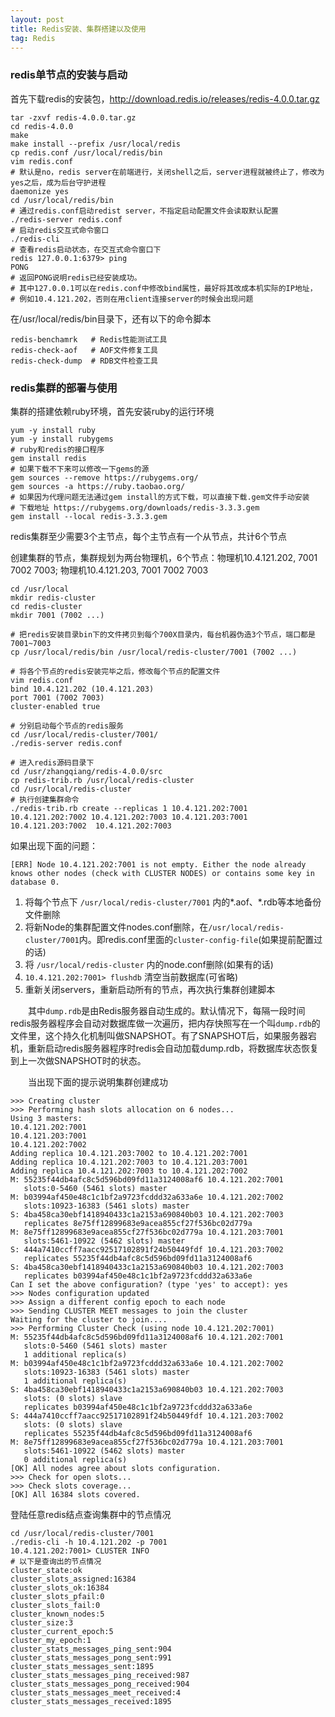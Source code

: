 ```yaml
---
layout: post
title: Redis安装、集群搭建以及使用
tag: Redis
---
```


### redis单节点的安装与启动
首先下载redis的安装包，http://download.redis.io/releases/redis-4.0.0.tar.gz

```
tar -zxvf redis-4.0.0.tar.gz 
cd redis-4.0.0
make
make install --prefix /usr/local/redis
cp redis.conf /usr/local/redis/bin
vim redis.conf 
# 默认是no，redis server在前端进行，关闭shell之后，server进程就被终止了，修改为yes之后，成为后台守护进程
daemonize yes
cd /usr/local/redis/bin
# 通过redis.conf启动redist server，不指定启动配置文件会读取默认配置
./redis-server redis.conf
# 启动redis交互式命令窗口
./redis-cli
# 查看redis启动状态，在交互式命令窗口下
redis 127.0.0.1:6379> ping 
PONG
# 返回PONG说明redis已经安装成功。
# 其中127.0.0.1可以在redis.conf中修改bind属性，最好将其改成本机实际的IP地址，
# 例如10.4.121.202，否则在用client连接server的时候会出现问题
```
在/usr/local/redis/bin目录下，还有以下的命令脚本
```
redis-benchamrk   # Redis性能测试工具
redis-check-aof   # AOF文件修复工具
redis-check-dump  # RDB文件检查工具
```

### redis集群的部署与使用
集群的搭建依赖ruby环境，首先安装ruby的运行环境
```
yum -y install ruby
yum -y install rubygems
# ruby和redis的接口程序
gem install redis
# 如果下载不下来可以修改一下gems的源
gem sources --remove https://rubygems.org/
gem sources -a https://ruby.taobao.org/
# 如果因为代理问题无法通过gem install的方式下载，可以直接下载.gem文件手动安装
# 下载地址 https://rubygems.org/downloads/redis-3.3.3.gem
gem install --local redis-3.3.3.gem
```
redis集群至少需要3个主节点，每个主节点有一个从节点，共计6个节点

创建集群的节点，集群规划为两台物理机，6个节点：物理机10.4.121.202, 7001 7002 7003; 物理机10.4.121.203, 7001 7002 7003
```
cd /usr/local
mkdir redis-cluster
cd redis-cluster
mkdir 7001 (7002 ...)

# 把redis安装目录bin下的文件拷贝到每个700X目录内，每台机器伪造3个节点，端口都是7001~7003
cp /usr/local/redis/bin /usr/local/redis-cluster/7001 (7002 ...)

# 将各个节点的redis安装完毕之后，修改每个节点的配置文件
vim redis.conf
bind 10.4.121.202 (10.4.121.203)
port 7001 (7002 7003)
cluster-enabled true

# 分别启动每个节点的redis服务
cd /usr/local/redis-cluster/7001/
./redis-server redis.conf

# 进入redis源码目录下
cd /usr/zhangqiang/redis-4.0.0/src
cp redis-trib.rb /usr/local/redis-cluster
cd /usr/local/redis-cluster
# 执行创建集群命令
./redis-trib.rb create --replicas 1 10.4.121.202:7001 10.4.121.202:7002 10.4.121.202:7003 10.4.121.203:7001 10.4.121.203:7002  10.4.121.202:7003
```
如果出现下面的问题：
```
[ERR] Node 10.4.121.202:7001 is not empty. Either the node already knows other nodes (check with CLUSTER NODES) or contains some key in database 0.
```
1. 将每个节点下 `/usr/local/redis-cluster/7001` 内的*.aof、*.rdb等本地备份文件删除 
2. 将新Node的集群配置文件nodes.conf删除，在`/usr/local/redis-cluster/7001`内。即redis.conf里面的`cluster-config-file`(如果提前配置过的话)
3. 将 `/usr/local/redis-cluster` 内的node.conf删除(如果有的话)
4. `10.4.121.202:7001> flushdb` 清空当前数据库(可省略) 
5. 重新关闭servers，重新启动所有的节点，再次执行集群创建脚本

　　其中`dump.rdb`是由Redis服务器自动生成的。默认情况下，每隔一段时间redis服务器程序会自动对数据库做一次遍历，把内存快照写在一个叫`dump.rdb`的文件里，这个持久化机制叫做SNAPSHOT。有了SNAPSHOT后，如果服务器宕机，重新启动redis服务器程序时redis会自动加载dump.rdb，将数据库状态恢复到上一次做SNAPSHOT时的状态。

　　当出现下面的提示说明集群创建成功
```
>>> Creating cluster
>>> Performing hash slots allocation on 6 nodes...
Using 3 masters:
10.4.121.202:7001
10.4.121.203:7001
10.4.121.202:7002
Adding replica 10.4.121.203:7002 to 10.4.121.202:7001
Adding replica 10.4.121.202:7003 to 10.4.121.203:7001
Adding replica 10.4.121.202:7003 to 10.4.121.202:7002
M: 55235f44db4afc8c5d596bd09fd11a3124008af6 10.4.121.202:7001
   slots:0-5460 (5461 slots) master
M: b03994af450e48c1c1bf2a9723fcddd32a633a6e 10.4.121.202:7002
   slots:10923-16383 (5461 slots) master
S: 4ba458ca30ebf1418940433c1a2153a690840b03 10.4.121.202:7003
   replicates 8e75ff12899683e9acea855cf27f536bc02d779a
M: 8e75ff12899683e9acea855cf27f536bc02d779a 10.4.121.203:7001
   slots:5461-10922 (5462 slots) master
S: 444a7410ccff7aacc92517102891f24b50449fdf 10.4.121.203:7002
   replicates 55235f44db4afc8c5d596bd09fd11a3124008af6
S: 4ba458ca30ebf1418940433c1a2153a690840b03 10.4.121.202:7003
   replicates b03994af450e48c1c1bf2a9723fcddd32a633a6e
Can I set the above configuration? (type 'yes' to accept): yes
>>> Nodes configuration updated
>>> Assign a different config epoch to each node
>>> Sending CLUSTER MEET messages to join the cluster
Waiting for the cluster to join....
>>> Performing Cluster Check (using node 10.4.121.202:7001)
M: 55235f44db4afc8c5d596bd09fd11a3124008af6 10.4.121.202:7001
   slots:0-5460 (5461 slots) master
   1 additional replica(s)
M: b03994af450e48c1c1bf2a9723fcddd32a633a6e 10.4.121.202:7002
   slots:10923-16383 (5461 slots) master
   1 additional replica(s)
S: 4ba458ca30ebf1418940433c1a2153a690840b03 10.4.121.202:7003
   slots: (0 slots) slave
   replicates b03994af450e48c1c1bf2a9723fcddd32a633a6e
S: 444a7410ccff7aacc92517102891f24b50449fdf 10.4.121.203:7002
   slots: (0 slots) slave
   replicates 55235f44db4afc8c5d596bd09fd11a3124008af6
M: 8e75ff12899683e9acea855cf27f536bc02d779a 10.4.121.203:7001
   slots:5461-10922 (5462 slots) master
   0 additional replica(s)
[OK] All nodes agree about slots configuration.
>>> Check for open slots...
>>> Check slots coverage...
[OK] All 16384 slots covered.
```
登陆任意redis结点查询集群中的节点情况
```
cd /usr/local/redis-cluster/7001
./redis-cli -h 10.4.121.202 -p 7001
10.4.121.202:7001> CLUSTER INFO
# 以下是查询出的节点情况
cluster_state:ok
cluster_slots_assigned:16384
cluster_slots_ok:16384
cluster_slots_pfail:0
cluster_slots_fail:0
cluster_known_nodes:5
cluster_size:3
cluster_current_epoch:5
cluster_my_epoch:1
cluster_stats_messages_ping_sent:904
cluster_stats_messages_pong_sent:991
cluster_stats_messages_sent:1895
cluster_stats_messages_ping_received:987
cluster_stats_messages_pong_received:904
cluster_stats_messages_meet_received:4
cluster_stats_messages_received:1895
```